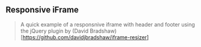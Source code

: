 ## Responsive iFrame

> A quick example of a responsnive iframe with header and footer using the jQuery plugin by (David Bradshaw)[https://github.com/davidjbradshaw/iframe-resizer]